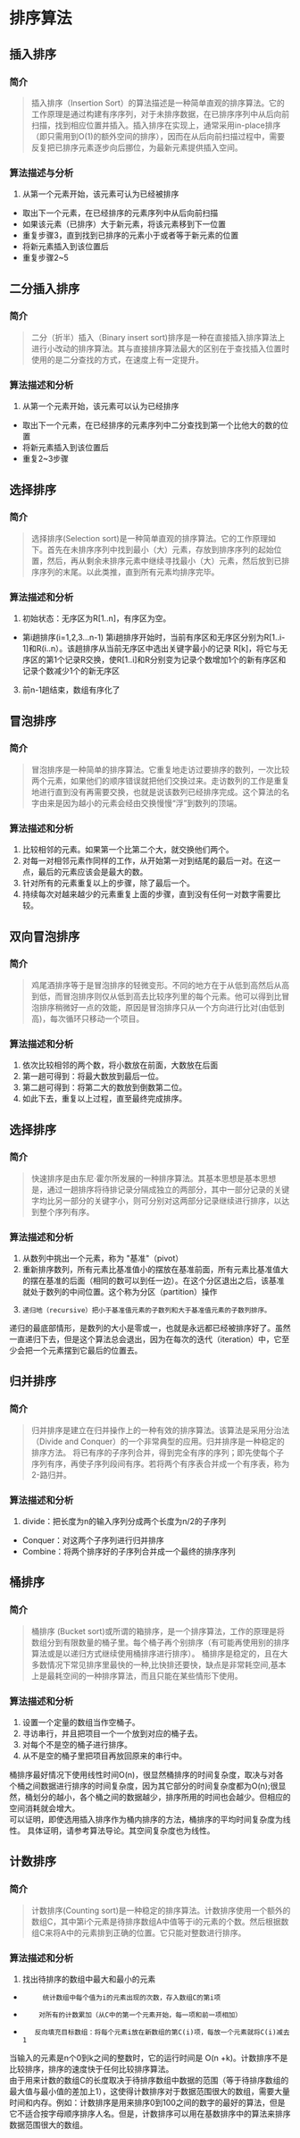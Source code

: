 # 排序算法
## 插入排序
### 简介
> 插入排序（Insertion Sort）的算法描述是一种简单直观的排序算法。它的工作原理是通过构建有序序列，对于未排序数据，在已排序序列中从后向前扫描，找到相应位置并插入。插入排序在实现上，通常采用in-place排序（即只需用到O(1)的额外空间的排序），因而在从后向前扫描过程中，需要反复把已排序元素逐步向后挪位，为最新元素提供插入空间。

### 算法描述与分析
1. 从第一个元素开始，该元素可认为已经被排序
- 取出下一个元素，在已经排序的元素序列中从后向前扫描
- 如果该元素（已排序）大于新元素，将该元素移到下一位置
- 重复步骤3，直到找到已排序的元素小于或者等于新元素的位置
- 将新元素插入到该位置后
- 重复步骤2~5

## 二分插入排序
### 简介
> 二分（折半）插入（Binary insert sort)排序是一种在直接插入排序算法上进行小改动的排序算法。其与直接排序算法最大的区别在于查找插入位置时使用的是二分查找的方式，在速度上有一定提升。

### 算法描述和分析
1. 从第一个元素开始，该元素可以认为已经排序
- 取出下一个元素，在已经排序的元素序列中二分查找到第一个比他大的数的位置
- 将新元素插入到该位置后
- 重复2~3步骤

## 选择排序
### 简介
> 选择排序(Selection sort)是一种简单直观的排序算法。它的工作原理如下。首先在未排序序列中找到最小（大）元素，存放到排序序列的起始位置，然后，再从剩余未排序元素中继续寻找最小（大）元素，然后放到已排序序列的末尾。以此类推，直到所有元素均排序完毕。

### 算法描述和分析
1. 初始状态：无序区为R[1..n]，有序区为空。
- 第i趟排序(i=1,2,3...n-1)
第i趟排序开始时，当前有序区和无序区分别为R[1..i-1]和R(i..n）。该趟排序从当前无序区中选出关键字最小的记录 R[k]，将它与无序区的第1个记录R交换，使R[1..i]和R分别变为记录个数增加1个的新有序区和记录个数减少1个的新无序区
3. 前n-1趟结束，数组有序化了

## 冒泡排序
### 简介
> 冒泡排序是一种简单的排序算法。它重复地走访过要排序的数列，一次比较两个元素，如果他们的顺序错误就把他们交换过来。走访数列的工作是重复地进行直到没有再需要交换，也就是说该数列已经排序完成。这个算法的名字由来是因为越小的元素会经由交换慢慢“浮”到数列的顶端。

### 算法描述和分析
1. 比较相邻的元素。如果第一个比第二个大，就交换他们两个。
2. 对每一对相邻元素作同样的工作，从开始第一对到结尾的最后一对。在这一点，最后的元素应该会是最大的数。
3. 针对所有的元素重复以上的步骤，除了最后一个。
4. 持续每次对越来越少的元素重复上面的步骤，直到没有任何一对数字需要比较。

## 双向冒泡排序
### 简介
> 鸡尾酒排序等于是冒泡排序的轻微变形。不同的地方在于从低到高然后从高到低，而冒泡排序则仅从低到高去比较序列里的每个元素。他可以得到比冒泡排序稍微好一点的效能，原因是冒泡排序只从一个方向进行比对(由低到高)，每次循环只移动一个项目。

### 算法描述和分析
1. 依次比较相邻的两个数，将小数放在前面，大数放在后面  
2. 第一趟可得到：将最大数放到最后一位。
3. 第二趟可得到：将第二大的数放到倒数第二位。
4. 如此下去，重复以上过程，直至最终完成排序。

## 选择排序
### 简介
> 快速排序是由东尼·霍尔所发展的一种排序算法。其基本思想是基本思想是，通过一趟排序将待排记录分隔成独立的两部分，其中一部分记录的关键字均比另一部分的关键字小，则可分别对这两部分记录继续进行排序，以达到整个序列有序。

### 算法描述和分析
1. 从数列中挑出一个元素，称为 "基准"（pivot）
2.  重新排序数列，所有元素比基准值小的摆放在基准前面，所有元素比基准值大的摆在基准的后面（相同的数可以到任一边）。在这个分区退出之后，该基准就处于数列的中间位置。这个称为分区（partition）操作
3.     递归地（recursive）把小于基准值元素的子数列和大于基准值元素的子数列排序。

递归的最底部情形，是数列的大小是零或一，也就是永远都已经被排序好了。虽然一直递归下去，但是这个算法总会退出，因为在每次的迭代（iteration）中，它至少会把一个元素摆到它最后的位置去。

## 归并排序
### 简介
> 归并排序是建立在归并操作上的一种有效的排序算法。该算法是采用分治法（Divide and Conquer）的一个非常典型的应用。归并排序是一种稳定的排序方法。      将已有序的子序列合并，得到完全有序的序列；即先使每个子序列有序，再使子序列段间有序。若将两个有序表合并成一个有序表，称为2-路归并。

### 算法描述和分析
1. divide：把长度为n的输入序列分成两个长度为n/2的子序列
- Conquer：对这两个子序列进行归并排序
- Combine：将两个排序好的子序列合并成一个最终的排序序列

## 桶排序
### 简介
> 桶排序 (Bucket sort)或所谓的箱排序，是一个排序算法，工作的原理是将数组分到有限数量的桶子里。每个桶子再个别排序（有可能再使用别的排序算法或是以递归方式继续使用桶排序进行排序）。       桶排序是稳定的，且在大多数情况下常见排序里最快的一种,比快排还要快，缺点是非常耗空间,基本上是最耗空间的一种排序算法，而且只能在某些情形下使用。

### 算法描述和分析
1. 设置一个定量的数组当作空桶子。
2. 寻访串行，并且把项目一个一个放到对应的桶子去。
3. 对每个不是空的桶子进行排序。
4. 从不是空的桶子里把项目再放回原来的串行中。

桶排序最好情况下使用线性时间O(n)，很显然桶排序的时间复杂度，取决与对各个桶之间数据进行排序的时间复杂度，因为其它部分的时间复杂度都为O(n);很显然，桶划分的越小，各个桶之间的数据越少，排序所用的时间也会越少。但相应的空间消耗就会增大。      
 可以证明，即使选用插入排序作为桶内排序的方法，桶排序的平均时间复杂度为线性。 具体证明，请参考算法导论。其空间复杂度也为线性。

## 计数排序

### 简介
>  计数排序(Counting sort)是一种稳定的排序算法。计数排序使用一个额外的数组C，其中第i个元素是待排序数组A中值等于i的元素的个数。然后根据数组C来将A中的元素排到正确的位置。它只能对整数进行排序。

### 算法描述和分析
1. 找出待排序的数组中最大和最小的元素
-          统计数组中每个值为i的元素出现的次数，存入数组C的第i项
-         对所有的计数累加（从C中的第一个元素开始，每一项和前一项相加）
-        反向填充目标数组：将每个元素i放在新数组的第C(i)项，每放一个元素就将C(i)减去1

当输入的元素是n个0到k之间的整数时，它的运行时间是 O(n +k)。计数排序不是比较排序，排序的速度快于任何比较排序算法。    
由于用来计数的数组C的长度取决于待排序数组中数据的范围（等于待排序数组的最大值与最小值的差加上1），这使得计数排序对于数据范围很大的数组，需要大量时间和内存。例如：计数排序是用来排序0到100之间的数字的最好的算法，但是它不适合按字母顺序排序人名。但是，计数排序可以用在基数排序中的算法来排序数据范围很大的数组。
